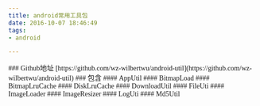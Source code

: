 ```yaml
---
title: android常用工具包
date: 2016-10-07 18:46:49
tags:
- android

---
```

<font style="font-family:微软雅黑">
### Github地址
[https://github.com/wz-wilbertwu/android-util](https://github.com/wz-wilbertwu/android-util)
### 包含
#### AppUtil
#### BitmapLoad
#### BitmapLruCache
#### DiskLruCache
#### DownloadUtil
#### FileUti
#### ImageLoader
#### ImageResizer 	
#### LogUti
#### Md5Util


